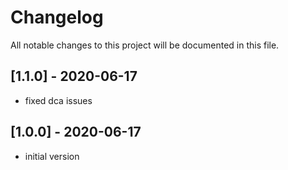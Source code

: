# Changelog
All notable changes to this project will be documented in this file.

## [1.1.0] - 2020-06-17

- fixed dca issues

## [1.0.0] - 2020-06-17

- initial version
